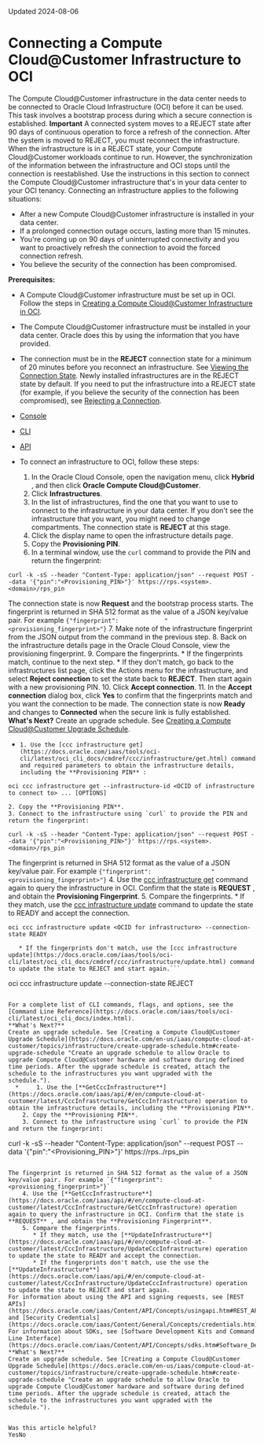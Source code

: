 Updated 2024-08-06
# Connecting a Compute Cloud@Customer Infrastructure to OCI
The Compute Cloud@Customer infrastructure in the data center needs to be connected to Oracle Cloud Infrastructure (OCI) before it can be used. This task involves a bootstrap process during which a secure connection is established.
**Important**
A connected system moves to a REJECT state after 90 days of continuous operation to force a refresh of the connection. After the system is moved to REJECT, you must reconnect the infrastructure.
When the infrastructure is in a REJECT state, your Compute Cloud@Customer workloads continue to run. However, the synchronization of the information between the infrastructure and OCI stops until the connection is reestablished.
Use the instructions in this section to connect the Compute Cloud@Customer infrastructure that's in your data center to your OCI tenancy. 
Connecting an infrastructure applies to the following situations:
  * After a new Compute Cloud@Customer infrastructure is installed in your data center.
  * If a prolonged connection outage occurs, lasting more than 15 minutes.
  * You're coming up on 90 days of uninterrupted connectivity and you want to proactively refresh the connection to avoid the forced connection refresh.
  * You believe the security of the connection has been compromised.


**Prerequisites:**
  * A Compute Cloud@Customer infrastructure must be set up in OCI. Follow the steps in [Creating a Compute Cloud@Customer Infrastructure in OCI](https://docs.oracle.com/en-us/iaas/compute-cloud-at-customer/topics/infrastructure/create-infrastructure.htm#create-infrastructure "Create a Compute Cloud@Customer infrastructure in Oracle Cloud Infrastructure \(OCI\) to communicate with the corresponding infrastructure in the data center.").
  * The Compute Cloud@Customer infrastructure must be installed in your data center. Oracle does this by using the information that you have provided.
  * The connection must be in the **REJECT** connection state for a minimum of 20 minutes before you reconnect an infrastructure. See [Viewing the Connection State](https://docs.oracle.com/en-us/iaas/compute-cloud-at-customer/topics/infrastructure/viewing-the-connection-state.htm#viewing-the-connection-state "You can view the connection state of a Compute Cloud@Customer infrastructure. The connection state indicates the condition of the connection of the Compute Cloud@Customer infrastructure in your data center to your OCI tenancy.").
Newly installed infrastructures are in the REJECT state by default. If you need to put the infrastructure into a REJECT state (for example, if you believe the security of the connection has been compromised), see [Rejecting a Connection](https://docs.oracle.com/en-us/iaas/compute-cloud-at-customer/topics/infrastructure/rejecting-a-connection.htm#rejecting-a-connection "If the Compute Cloud@Customer infrastructure connection is broken, or you believe the security of the connection has been compromised, or you want to make a new connection, reject the connection. This puts the connection into a REJECT state.").


  * [Console](https://docs.oracle.com/en-us/iaas/compute-cloud-at-customer/topics/infrastructure/connecting.htm)
  * [CLI](https://docs.oracle.com/en-us/iaas/compute-cloud-at-customer/topics/infrastructure/connecting.htm)
  * [API](https://docs.oracle.com/en-us/iaas/compute-cloud-at-customer/topics/infrastructure/connecting.htm)


  * To connect an infrastructure to OCI, follow these steps:
    1. In the Oracle Cloud Console, open the navigation menu, click **Hybrid** , and then click **Oracle Compute Cloud@Customer**.
    2. Click **Infrastructures**.
    3. In the list of infrastructures, find the one that you want to use to connect to the infrastructure in your data center. If you don't see the infrastructure that you want, you might need to change compartments.
The connection state is **REJECT** at this stage.
    4. Click the display name to open the infrastructure details page. 
    5. Copy the **Provisioning PIN**. 
    6. In a terminal window, use the `curl` command to provide the PIN and return the fingerprint:
```
curl -k -sS --header "Content-Type: application/json" --request POST --data '{"pin":"<Provisioning_PIN>"}' https://rps.<system>.<domain>/rps_pin
```

The connection state is now **Request** and the bootstrap process starts.
The fingerprint is returned in SHA 512 format as the value of a JSON key/value pair. For example `{"fingerprint":             "<provisioning_fingerprint>"}`
    7. Make note of the infrastructure fingerprint from the JSON output from the command in the previous step.
    8. Back on the infrastructure details page in the Oracle Cloud Console, view the provisioning fingerprint.
    9. Compare the fingerprints. 
       * If the fingerprints match, continue to the next step. 
       * If they don't match, go back to the infrastructures list page, click the Actions menu for the infrastructure, and select **Reject connection** to set the state back to **REJECT**. Then start again with a new provisioning PIN.
    10. Click **Accept connection**.
    11. In the **Accept connection** dialog box, click **Yes** to confirm that the fingerprints match and you want the connection to be made.
The connection state is now **Ready** and changes to **Connected** when the secure link is fully established.
**What's Next?**
Create an upgrade schedule. See [Creating a Compute Cloud@Customer Upgrade Schedule](https://docs.oracle.com/en-us/iaas/compute-cloud-at-customer/topics/infrastructure/create-upgrade-schedule.htm#create-upgrade-schedule "Create an upgrade schedule to allow Oracle to upgrade Compute Cloud@Customer hardware and software during defined time periods. After the upgrade schedule is created, attach the schedule to the infrastructures you want upgraded with the schedule.").
  *     1. Use the [ccc infrastructure get](https://docs.oracle.com/iaas/tools/oci-cli/latest/oci_cli_docs/cmdref/ccc/infrastructure/get.html) command and required parameters to obtain the infrastructure details, including the **Provisioning PIN** : 
```
oci ccc infrastructure get --infrastructure-id <OCID of infrastructure to connect to> ... [OPTIONS]
```

    2. Copy the **Provisioning PIN**. 
    3. Connect to the infrastructure using `curl` to provide the PIN and return the fingerprint: 
```
curl -k -sS --header "Content-Type: application/json" --request POST --data '{"pin":"<Provisioning_PIN>"}' https://rps.<system>.<domain>/rps_pin
```

The fingerprint is returned in SHA 512 format as the value of a JSON key/value pair. For example `{"fingerprint":                 "<provisioning_fingerprint>"}`
    4. Use the [ccc infrastructure get](https://docs.oracle.com/iaas/tools/oci-cli/latest/oci_cli_docs/cmdref/ccc/infrastructure/get.html) command again to query the infrastructure in OCI. Confirm that the state is **REQUEST** , and obtain the **Provisioning Fingerprint**.
    5. Compare the fingerprints.
       * If they match, use the [ccc infrastructure update](https://docs.oracle.com/iaas/tools/oci-cli/latest/oci_cli_docs/cmdref/ccc/infrastructure/update.html) command to update the state to READY and accept the connection. 
```
oci ccc infrastructure update <OCID for infrastructure> --connection-state READY
```

       * If the fingerprints don't match, use the [ccc infrastructure update](https://docs.oracle.com/iaas/tools/oci-cli/latest/oci_cli_docs/cmdref/ccc/infrastructure/update.html) command to update the state to REJECT and start again.```
oci ccc infrastructure update <OCID for infrastructure> --connection-state REJECT
```

For a complete list of CLI commands, flags, and options, see the [Command Line Reference](https://docs.oracle.com/iaas/tools/oci-cli/latest/oci_cli_docs/index.html).
**What's Next?**
Create an upgrade schedule. See [Creating a Compute Cloud@Customer Upgrade Schedule](https://docs.oracle.com/en-us/iaas/compute-cloud-at-customer/topics/infrastructure/create-upgrade-schedule.htm#create-upgrade-schedule "Create an upgrade schedule to allow Oracle to upgrade Compute Cloud@Customer hardware and software during defined time periods. After the upgrade schedule is created, attach the schedule to the infrastructures you want upgraded with the schedule.").
  *     1. Use the [**GetCccInfrastructure**](https://docs.oracle.com/iaas/api/#/en/compute-cloud-at-customer/latest/CccInfrastructure/GetCccInfrastructure) operation to obtain the infrastructure details, including the **Provisioning PIN**.
    2. Copy the **Provisioning PIN**.
    3. Connect to the infrastructure using `curl` to provide the PIN and return the fingerprint: 
```
curl -k -sS --header "Content-Type: application/json" --request POST --data '{"pin":"<Provisioning_PIN>"}' https://rps.<system>.<domain>/rps_pin
```

The fingerprint is returned in SHA 512 format as the value of a JSON key/value pair. For example `{"fingerprint":             "<provisioning_fingerprint>"}`
    4. Use the [**GetCccInfrastructure**](https://docs.oracle.com/iaas/api/#/en/compute-cloud-at-customer/latest/CccInfrastructure/GetCccInfrastructure) operation again to query the infrastructure in OCI. Confirm that the state is **REQUEST** , and obtain the **Provisioning Fingerprint**.
    5. Compare the fingerprints.
       * If they match, use the [**UpdateInfrastructure**](https://docs.oracle.com/iaas/api/#/en/compute-cloud-at-customer/latest/CccInfrastructure/UpdateCccInfrastructure) operation to update the state to READY and accept the connection.
       * If the fingerprints don't match, use the use the [**UpdateInfrastructure**](https://docs.oracle.com/iaas/api/#/en/compute-cloud-at-customer/latest/CccInfrastructure/UpdateCccInfrastructure) operation to update the state to REJECT and start again.
For information about using the API and signing requests, see [REST APIs](https://docs.oracle.com/iaas/Content/API/Concepts/usingapi.htm#REST_APIs) and [Security Credentials](https://docs.oracle.com/iaas/Content/General/Concepts/credentials.htm). For information about SDKs, see [Software Development Kits and Command Line Interface](https://docs.oracle.com/iaas/Content/API/Concepts/sdks.htm#Software_Development_Kits_and_Command_Line_Interface).
**What's Next?**
Create an upgrade schedule. See [Creating a Compute Cloud@Customer Upgrade Schedule](https://docs.oracle.com/en-us/iaas/compute-cloud-at-customer/topics/infrastructure/create-upgrade-schedule.htm#create-upgrade-schedule "Create an upgrade schedule to allow Oracle to upgrade Compute Cloud@Customer hardware and software during defined time periods. After the upgrade schedule is created, attach the schedule to the infrastructures you want upgraded with the schedule.").


Was this article helpful?
YesNo

